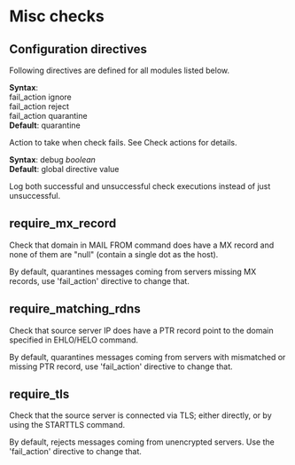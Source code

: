 # Misc checks

## Configuration directives

Following directives are defined for all modules listed below.

**Syntax**: <br>
fail\_action ignore <br>
fail\_action reject <br>
fail\_action quarantine <br>
**Default**: quarantine

Action to take when check fails. See Check actions for details.

**Syntax**: debug _boolean_ <br>
**Default**: global directive value

Log both successful and unsuccessful check executions instead of just
unsuccessful.

## require\_mx\_record

Check that domain in MAIL FROM command does have a MX record and none of them
are "null" (contain a single dot as the host).

By default, quarantines messages coming from servers missing MX records,
use 'fail\_action' directive to change that.

## require\_matching\_rdns

Check that source server IP does have a PTR record point to the domain
specified in EHLO/HELO command.

By default, quarantines messages coming from servers with mismatched or missing
PTR record, use 'fail\_action' directive to change that.

## require\_tls

Check that the source server is connected via TLS; either directly, or by using
the STARTTLS command.

By default, rejects messages coming from unencrypted servers. Use the
'fail\_action' directive to change that.